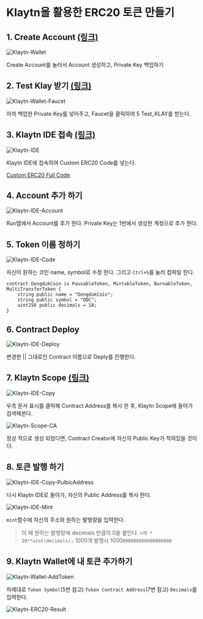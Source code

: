 # Klaytn을 활용한 ERC20 토큰 만들기

## 1. Create Account [(링크)](https://baobab.wallet.klaytn.com/)

![Klaytn-Wallet](./images/Klaytn-Wallet.png)

Create Account를 눌러서 Account 생성하고, Private Key 백업하기

## 2. Test Klay 받기 [(링크)](https://baobab.wallet.klaytn.com/access?next=faucet)

![Klaytn-Wallet-Faucet](./images/Klaytn-Wallet-Faucet.png)

아까 백업한 Private Key를 넣어주고, Faucet을 클릭하여 5 Test_KLAY를 받는다.

## 3. Klaytn IDE 접속 [(링크)](https://ide.klaytn.com/)

![Klaytn-IDE](./images/Klaytn-IDE.png)

Klaytn IDE에 접속하여 Custom ERC20 Code를 넣는다.

[Custom ERC20 Full Code](https://github.com/JohnsonRyu/CustomERC/blob/master/%EB%A5%98RC20.sol)

## 4. Account 추가 하기

![Klaytn-IDE-Account](./images/Klaytn-IDE-Account.gif)

Run탭에서 Account를 추가 한다. Private Key는 1번에서 생성한 계정으로 추가 한다.


## 5. Token 이름 정하기

![Klaytn-IDE-Code](./images/Klaytn-IDE-Code.png)

자신이 원하는 코인 name, symbol로 수정 한다.
그리고 `Ctrl+S`를 눌러 컴파일 한다.

```
contract DongdukCoin is PausableToken, MintableToken, BurnableToken, MultiTransferToken {
    string public name = "DongdukCoin";
    string public symbol = "DDC";
    uint256 public decimals = 18;
}
```

## 6. Contract Deploy

![Klaytn-IDE-Deploy](./images/Klaytn-IDE-Deploy.gif)

변경한 || 그대로인 Contract 이름으로 Deply를 진행한다.

## 7. Klaytn Scope [(링크)](https://baobab.scope.klaytn.com/)

![Klaytn-IDE-Copy](./images/Klaytn-IDE-Copy.png)

우측 문서 표시를 클릭해 Contract Address를 복사 한 후, Klaytn Scope에 들어가 검색해본다.

![Klaytn-Scope-CA](./images/Klaytn-Scope-CA.png)

정상 적으로 생성 되었다면, Contract Creator에 자신의 Public Key가 적혀있을 것이다.

## 8. 토큰 발행 하기

![Klaytn-IDE-Copy-PulbicAddress](./images/Klaytn-IDE-Copy-PulbicAddress.png)

다시 Klaytn IDE로 돌아가, 자신의 Public Address를 복사 한다.

![Klaytn-IDE-Mint](./images/Klaytn-IDE-Mint.gif)

`mint`함수에 자신의 주소와 원하는 발행량을 입력한다.

> 이 때 원하는 발행량에 decimals 만큼의 0을 붙인다. `n개 * 10**uint(decimals);`
> 1000개 발행시 1000`000000000000000000`


## 9. Klaytn Wallet에 내 토큰 추가하기

![Klaytn-Wallet-AddToken](./images/Klaytn-Wallet-AddToken.png)

차례대로 `Token Symbol`(5번 참고)  `Token Contract Address`(7번 참고) `Decimals`를 입력한다.

![Klaytn-ERC20-Result](./images/Klaytn-ERC20-Result.png)